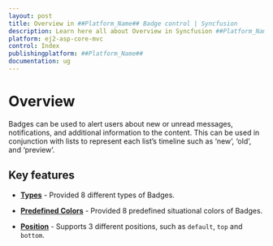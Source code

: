 ```yaml
---
layout: post
title: Overview in ##Platform_Name## Badge control | Syncfusion
description: Learn here all about Overview in Syncfusion ##Platform_Name## Badge control of Syncfusion Essential JS 2 and more.
platform: ej2-asp-core-mvc
control: Index
publishingplatform: ##Platform_Name##
documentation: ug
---
```


# Overview

Badges can be used to alert users about new or unread messages, notifications, and additional information to the content. This can be used in conjunction with lists to represent each list’s timeline such as ‘new’, ‘old’, and ‘preview’.

## Key features

* **[Types](/badge/types/)** - Provided 8 different types of Badges.

* **[Predefined Colors](/badge/types/#badge-styles)** - Provided 8 predefined situational colors of Badges.

* **[Position](/badge/types/#position)** - Supports 3 different positions, such as `default`, `top` and `bottom`.